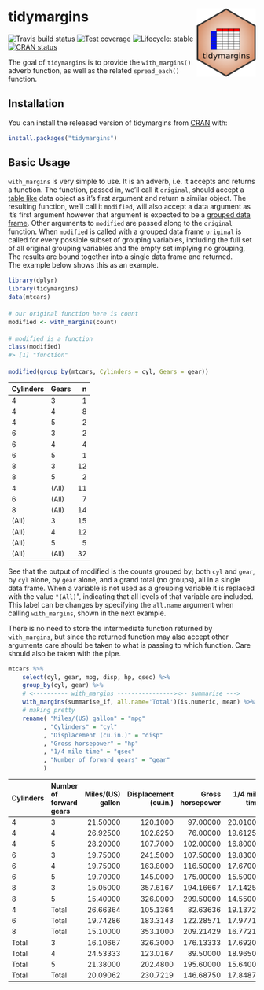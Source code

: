 
<!-- README.md is generated from README.Rmd. Please edit that file -->

# tidymargins <img src="man/figures/logo.png" align="right" width="120" alt=""/>

<!-- badges: start -->

[![Travis build
status](https://travis-ci.org/halpo/tidymargins.svg?branch=master)](https://travis-ci.org/halpo/tidymargins)
[![Test
coverage](https://codecov.io/gh/halpo/tidymargins/branch/master/graph/badge.svg)](https://codecov.io/gh/halpo/tidymargins?branch=master)
[![Lifecycle:
stable](https://img.shields.io/badge/lifecycle-stable-brightgreen.svg)](https://www.tidyverse.org/lifecycle/#stable)
[![CRAN
status](https://www.r-pkg.org/badges/version/tidymargins)](https://CRAN.R-project.org/package=tidymargins)
<!-- badges: end -->

The goal of `tidymargins` is to provide the `with_margins()` adverb
function, as well as the related `spread_each()` function.

## Installation

You can install the released version of tidymargins from
[CRAN](https://CRAN.R-project.org) with:

``` r
install.packages("tidymargins")
```

## Basic Usage

`with_margins` is very simple to use. It is an adverb, i.e. it accepts
and returns a function. The function, passed in, we’ll call it
`original`, should accept a [table like](https://tibble.tidyverse.org/)
data object as it’s first argument and return a similar object. The
resulting function, we’ll call it `modified`, will also accept a data
argument as it’s first argument however that argument is expected to be
a [grouped data
frame](https://dplyr.tidyverse.org/reference/group_by.html). Other
arguments to `modified` are passed along to the `original` function.
When `modified` is called with a grouped data frame `original` is called
for every possible subset of grouping variables, including the full set
of all original grouping variables and the empty set implying no
grouping, The results are bound together into a single data frame and
returned.  
The example below shows this as an example.

``` r
library(dplyr)
library(tidymargins)
data(mtcars)

# our original function here is count
modified <- with_margins(count)

# modified is a function 
class(modified)
#> [1] "function"

modified(group_by(mtcars, Cylinders = cyl, Gears = gear))
```

| Cylinders | Gears |  n |
| :-------- | :---- | -: |
| 4         | 3     |  1 |
| 4         | 4     |  8 |
| 4         | 5     |  2 |
| 6         | 3     |  2 |
| 6         | 4     |  4 |
| 6         | 5     |  1 |
| 8         | 3     | 12 |
| 8         | 5     |  2 |
| 4         | (All) | 11 |
| 6         | (All) |  7 |
| 8         | (All) | 14 |
| (All)     | 3     | 15 |
| (All)     | 4     | 12 |
| (All)     | 5     |  5 |
| (All)     | (All) | 32 |

See that the output of modified is the counts grouped by; both `cyl` and
`gear`, by `cyl` alone, by `gear` alone, and a grand total (no groups),
all in a single data frame. When a variable is not used as a grouping
variable it is replaced with the value `"(All)`", indicating that all
levels of that variable are included. This label can be changes by
specifying the `all.name` argument when calling `with_margins`, shown in
the next example.

There is no need to store the intermediate function returned by
`with_margins`, but since the returned function may also accept other
arguments care should be taken to what is passing to which function.
Care should also be taken with the pipe.

``` r
mtcars %>% 
    select(cyl, gear, mpg, disp, hp, qsec) %>% 
    group_by(cyl, gear) %>% 
    # <---------- with_margins ----------------><-- summarise --->
    with_margins(summarise_if, all.name='Total')(is.numeric, mean) %>% 
    # making pretty
    rename( "Miles/(US) gallon" = "mpg"
          , "Cylinders" = "cyl"
          , "Displacement (cu.in.)" = "disp"
          , "Gross horsepower" = "hp"
          , "1/4 mile time" = "qsec"
          , "Number of forward gears" = "gear"
          )
```

| Cylinders | Number of forward gears | Miles/(US) gallon | Displacement (cu.in.) | Gross horsepower | 1/4 mile time |
| :-------- | :---------------------- | ----------------: | --------------------: | ---------------: | ------------: |
| 4         | 3                       |          21.50000 |              120.1000 |         97.00000 |      20.01000 |
| 4         | 4                       |          26.92500 |              102.6250 |         76.00000 |      19.61250 |
| 4         | 5                       |          28.20000 |              107.7000 |        102.00000 |      16.80000 |
| 6         | 3                       |          19.75000 |              241.5000 |        107.50000 |      19.83000 |
| 6         | 4                       |          19.75000 |              163.8000 |        116.50000 |      17.67000 |
| 6         | 5                       |          19.70000 |              145.0000 |        175.00000 |      15.50000 |
| 8         | 3                       |          15.05000 |              357.6167 |        194.16667 |      17.14250 |
| 8         | 5                       |          15.40000 |              326.0000 |        299.50000 |      14.55000 |
| 4         | Total                   |          26.66364 |              105.1364 |         82.63636 |      19.13727 |
| 6         | Total                   |          19.74286 |              183.3143 |        122.28571 |      17.97714 |
| 8         | Total                   |          15.10000 |              353.1000 |        209.21429 |      16.77214 |
| Total     | 3                       |          16.10667 |              326.3000 |        176.13333 |      17.69200 |
| Total     | 4                       |          24.53333 |              123.0167 |         89.50000 |      18.96500 |
| Total     | 5                       |          21.38000 |              202.4800 |        195.60000 |      15.64000 |
| Total     | Total                   |          20.09062 |              230.7219 |        146.68750 |      17.84875 |
